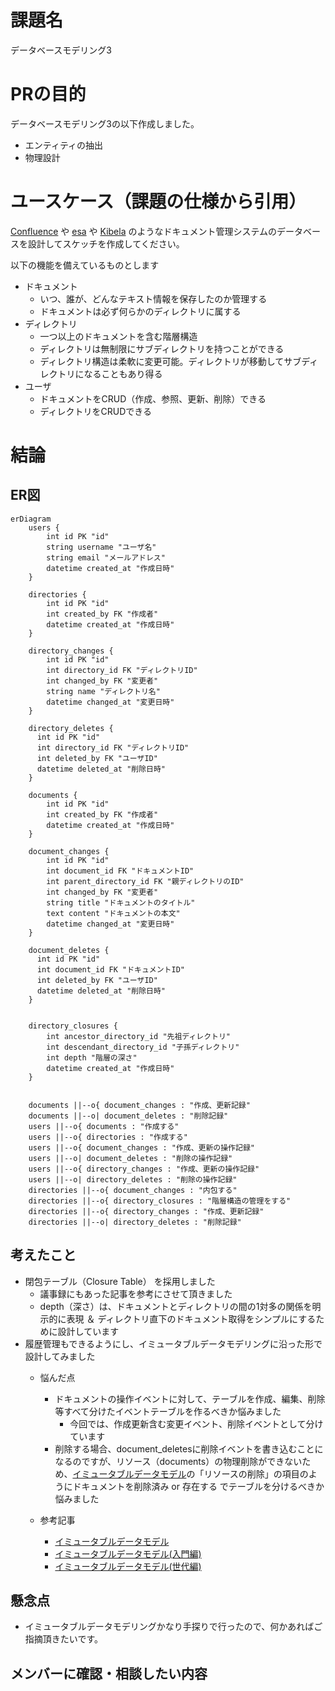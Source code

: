 # 課題名

データベースモデリング3

# PRの目的

データベースモデリング3の以下作成しました。

- エンティティの抽出
- 物理設計

# ユースケース（課題の仕様から引用）

[Confluence](https://www.atlassian.com/ja/software/confluence) や [esa](https://esa.io/) や [Kibela](https://kibe.la/) のようなドキュメント管理システムのデータベースを設計してスケッチを作成してください。

以下の機能を備えているものとします

- ドキュメント
  - いつ、誰が、どんなテキスト情報を保存したのか管理する
  - ドキュメントは必ず何らかのディレクトリに属する
- ディレクトリ
  - 一つ以上のドキュメントを含む階層構造
  - ディレクトリは無制限にサブディレクトリを持つことができる
  - ディレクトリ構造は柔軟に変更可能。ディレクトリが移動してサブディレクトリになることもあり得る
- ユーザ
  - ドキュメントをCRUD（作成、参照、更新、削除）できる
  - ディレクトリをCRUDできる

# 結論


## ER図

```mermaid
erDiagram
    users {
        int id PK "id"
        string username "ユーザ名"
        string email "メールアドレス"
        datetime created_at "作成日時"
    }

    directories {
        int id PK "id"
        int created_by FK "作成者"
        datetime created_at "作成日時"
    }

    directory_changes {
        int id PK "id"
        int directory_id FK "ディレクトリID"
        int changed_by FK "変更者"
        string name "ディレクトリ名"
        datetime changed_at "変更日時"
    }

    directory_deletes {
      int id PK "id"
      int directory_id FK "ディレクトリID"
      int deleted_by FK "ユーザID"
      datetime deleted_at "削除日時"
    }

    documents {
        int id PK "id"
        int created_by FK "作成者"
        datetime created_at "作成日時"
    }

    document_changes {
        int id PK "id"
        int document_id FK "ドキュメントID"
        int parent_directory_id FK "親ディレクトリのID"
        int changed_by FK "変更者"
        string title "ドキュメントのタイトル"
        text content "ドキュメントの本文"
        datetime changed_at "変更日時"
    }

    document_deletes {
      int id PK "id"
      int document_id FK "ドキュメントID"
      int deleted_by FK "ユーザID"
      datetime deleted_at "削除日時"
    }


    directory_closures {
        int ancestor_directory_id "先祖ディレクトリ"
        int descendant_directory_id "子孫ディレクトリ"
        int depth "階層の深さ"
        datetime created_at "作成日時"
    }


    documents ||--o{ document_changes : "作成、更新記録"
    documents ||--o| document_deletes : "削除記録"
    users ||--o{ documents : "作成する"
    users ||--o{ directories : "作成する"
    users ||--o{ document_changes : "作成、更新の操作記録"
    users ||--o| document_deletes : "削除の操作記録"
    users ||--o{ directory_changes : "作成、更新の操作記録"
    users ||--o| directory_deletes : "削除の操作記録"
    directories ||--o{ document_changes : "内包する"
    directories ||--o{ directory_closures : "階層構造の管理をする"
    directories ||--o{ directory_changes : "作成、更新記録"
    directories ||--o| directory_deletes : "削除記録"

```

## 考えたこと

- 閉包テーブル（Closure Table） を採用しました
  - 議事録にもあった記事を参考にさせて頂きました
  - depth（深さ）は、ドキュメントとディレクトリの間の1対多の関係を明示的に表現 ＆ ディレクトリ直下のドキュメント取得をシンプルにするために設計しています
- 履歴管理もできるようにし、イミュータブルデータモデリングに沿った形で設計してみました
  - 悩んだ点
    - ドキュメントの操作イベントに対して、テーブルを作成、編集、削除等すべて分けたイベントテーブルを作るべきか悩みました
      - 今回では、作成更新含む変更イベント、削除イベントとして分けています
    - 削除する場合、document_deletesに削除イベントを書き込むことになるのですが、リソース（documents）の物理削除ができないため、[イミュータブルデータモデル](https://scrapbox.io/kawasima/%E3%82%A4%E3%83%9F%E3%83%A5%E3%83%BC%E3%82%BF%E3%83%96%E3%83%AB%E3%83%87%E3%83%BC%E3%82%BF%E3%83%A2%E3%83%87%E3%83%AB)の「リソースの削除」の項目のようにドキュメントを削除済み or 存在する でテーブルを分けるべきか悩みました

  - 参考記事
    - [イミュータブルデータモデル](https://scrapbox.io/kawasima/%E3%82%A4%E3%83%9F%E3%83%A5%E3%83%BC%E3%82%BF%E3%83%96%E3%83%AB%E3%83%87%E3%83%BC%E3%82%BF%E3%83%A2%E3%83%87%E3%83%AB)
    - [イミュータブルデータモデル(入門編)](https://www.slideshare.net/slideshow/ss-40471672/40471672)
    - [イミュータブルデータモデル(世代編)](https://www.slideshare.net/slideshow/ss-44958468/44958468)

## 懸念点

- イミュータブルデータモデリングかなり手探りで行ったので、何かあればご指摘頂きたいです。

## メンバーに確認・相談したい内容
